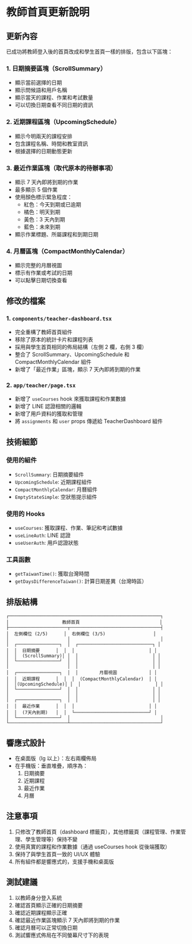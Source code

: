 # 教師首頁更新說明

## 更新內容

已成功將教師登入後的首頁改成和學生首頁一樣的排版，包含以下區塊：

### 1. 日期摘要區塊（ScrollSummary）
- 顯示當前選擇的日期
- 顯示問候語和用戶名稱
- 顯示當天的課程、作業和考試數量
- 可以切換日期查看不同日期的資訊

### 2. 近期課程區塊（UpcomingSchedule）
- 顯示今明兩天的課程安排
- 包含課程名稱、時間和教室資訊
- 根據選擇的日期動態更新

### 3. 最近作業區塊（取代原本的待辦事項）
- 顯示 7 天內即將到期的作業
- 最多顯示 5 個作業
- 使用顏色標示緊急程度：
  - 紅色：今天到期或已逾期
  - 橘色：明天到期
  - 黃色：3 天內到期
  - 藍色：未來到期
- 顯示作業標題、所屬課程和到期日期

### 4. 月曆區塊（CompactMonthlyCalendar）
- 顯示完整的月曆視圖
- 標示有作業或考試的日期
- 可以點擊日期切換查看

## 修改的檔案

### 1. `components/teacher-dashboard.tsx`
- 完全重構了教師首頁組件
- 移除了原本的統計卡片和課程列表
- 採用與學生首頁相同的佈局結構（左側 2 欄，右側 3 欄）
- 整合了 ScrollSummary、UpcomingSchedule 和 CompactMonthlyCalendar 組件
- 新增了「最近作業」區塊，顯示 7 天內即將到期的作業

### 2. `app/teacher/page.tsx`
- 新增了 `useCourses` hook 來獲取課程和作業數據
- 新增了 LINE 認證相關的邏輯
- 新增了用戶資料的獲取和管理
- 將 `assignments` 和 `user` props 傳遞給 TeacherDashboard 組件

## 技術細節

### 使用的組件
- `ScrollSummary`: 日期摘要組件
- `UpcomingSchedule`: 近期課程組件
- `CompactMonthlyCalendar`: 月曆組件
- `EmptyStateSimple`: 空狀態提示組件

### 使用的 Hooks
- `useCourses`: 獲取課程、作業、筆記和考試數據
- `useLineAuth`: LINE 認證
- `useUserAuth`: 用戶認證狀態

### 工具函數
- `getTaiwanTime()`: 獲取台灣時間
- `getDaysDifferenceTaiwan()`: 計算日期差異（台灣時區）

## 排版結構

```
┌─────────────────────────────────────────────────────────┐
│                    教師首頁                              │
├──────────────────────┬──────────────────────────────────┤
│  左側欄位 (2/5)      │  右側欄位 (3/5)                  │
│                      │                                  │
│  ┌────────────────┐  │  ┌────────────────────────────┐ │
│  │  日期摘要      │  │  │                            │ │
│  │  (ScrollSummary)│ │  │                            │ │
│  └────────────────┘  │  │                            │ │
│                      │  │                            │ │
│  ┌────────────────┐  │  │        月曆視圖            │ │
│  │  近期課程      │  │  │  (CompactMonthlyCalendar)  │ │
│  │(UpcomingSchedule)│ │  │                            │ │
│  └────────────────┘  │  │                            │ │
│                      │  │                            │ │
│  ┌────────────────┐  │  │                            │ │
│  │  最近作業      │  │  │                            │ │
│  │  (7天內到期)   │  │  └────────────────────────────┘ │
│  └────────────────┘  │                                  │
└──────────────────────┴──────────────────────────────────┘
```

## 響應式設計

- 在桌面版（lg 以上）：左右兩欄佈局
- 在手機版：垂直堆疊，順序為：
  1. 日期摘要
  2. 近期課程
  3. 最近作業
  4. 月曆

## 注意事項

1. 只修改了教師首頁（dashboard 標籤頁），其他標籤頁（課程管理、作業管理、學生管理等）保持不變
2. 使用真實的課程和作業數據（通過 useCourses hook 從後端獲取）
3. 保持了與學生首頁一致的 UI/UX 體驗
4. 所有組件都是響應式的，支援手機和桌面版

## 測試建議

1. 以教師身分登入系統
2. 確認首頁顯示正確的日期摘要
3. 確認近期課程顯示正確
4. 確認最近作業區塊顯示 7 天內即將到期的作業
5. 確認月曆可以正常切換日期
6. 測試響應式佈局在不同螢幕尺寸下的表現
